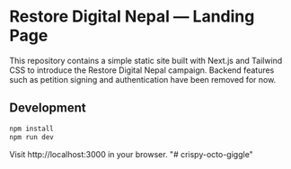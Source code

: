 # Restore Digital Nepal — Landing Page

This repository contains a simple static site built with Next.js and Tailwind CSS to introduce the Restore Digital Nepal campaign. Backend features such as petition signing and authentication have been removed for now.

## Development

```bash
npm install
npm run dev
```

Visit http://localhost:3000 in your browser.
"# crispy-octo-giggle" 
